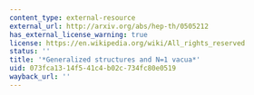 ```yaml
---
content_type: external-resource
external_url: http://arxiv.org/abs/hep-th/0505212
has_external_license_warning: true
license: https://en.wikipedia.org/wiki/All_rights_reserved
status: ''
title: '*Generalized structures and N=1 vacua*'
uid: 073fca13-14f5-41c4-b02c-734fc80e0519
wayback_url: ''
---
```

